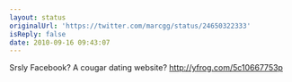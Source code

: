 ```yaml
---
layout: status
originalUrl: 'https://twitter.com/marcgg/status/24650322333'
isReply: false
date: 2010-09-16 09:43:07
---
```


Srsly Facebook? A cougar dating website?  http://yfrog.com/5c10667753p
